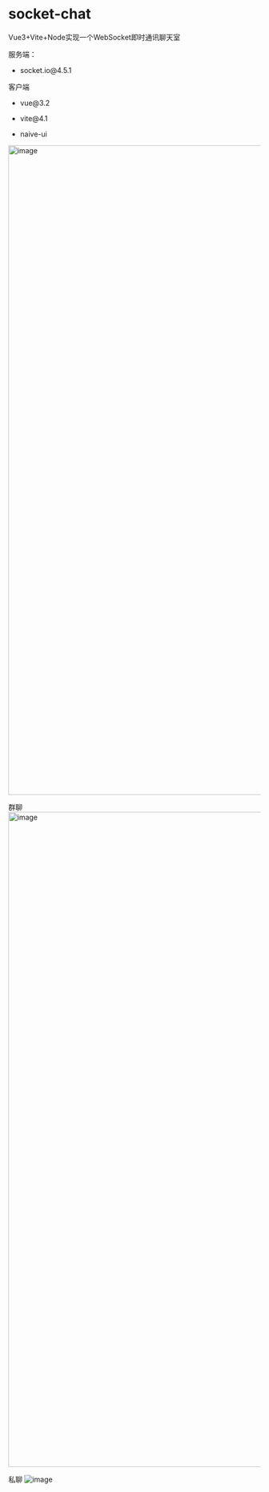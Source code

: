 # socket-chat
Vue3+Vite+Node实现一个WebSocket即时通讯聊天室

服务端：

*   socket.io\@4.5.1

客户端

*   vue\@3.2

*   vite\@4.1

*   naive-ui

<img width="1295" alt="image" src="https://github.com/zhniou/socket-chat/assets/91867363/6cedf0a9-b731-45fd-8b91-360ac37e3fcb">

群聊
<img width="1306" alt="image" src="https://github.com/zhniou/socket-chat/assets/91867363/48a1991b-9b23-45ec-aa3d-00bde78e829e">

私聊
![image](https://github.com/zhniou/socket-chat/assets/91867363/f4743314-1f4f-4b2e-aef6-ab16533ac36e)



